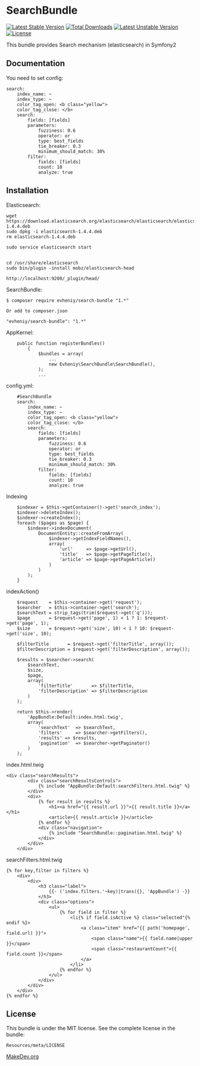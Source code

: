 SearchBundle
=================
[![Latest Stable Version](https://poser.pugx.org/evheniy/search-bundle/v/stable.svg)](https://packagist.org/packages/evheniy/search-bundle) [![Total Downloads](https://poser.pugx.org/evheniy/search-bundle/downloads.svg)](https://packagist.org/packages/evheniy/search-bundle) [![Latest Unstable Version](https://poser.pugx.org/evheniy/search-bundle/v/unstable.svg)](https://packagist.org/packages/evheniy/search-bundle) [![License](https://poser.pugx.org/evheniy/search-bundle/license.svg)](https://packagist.org/packages/evheniy/search-bundle)

This bundle provides Search mechanism (elasticsearch) in Symfony2

Documentation
-------------

You need to set config:

    search:
        index_name: ~
        index_type: ~
        color_tag_open: <b class="yellow">
        color_tag_close: </b>
        search: 
            fields: [fields]
            parameters: 
                fuzziness: 0.6
                operator: or
                type: best_fields
                tie_breaker: 0.3
                minimum_should_match: 30%
            filter:
                fields: [fields]
                count: 10
                analyze: true
                
            

Installation
------------

Elasticsearch:

    wget https://download.elasticsearch.org/elasticsearch/elasticsearch/elasticsearch-1.4.4.deb
    sudo dpkg -i elasticsearch-1.4.4.deb
    rm elasticsearch-1.4.4.deb
    
    sudo service elasticsearch start
    
    
    cd /usr/share/elasticsearch
    sudo bin/plugin -install mobz/elasticsearch-head
    
    http://localhost:9200/_plugin/head/
    
SearchBundle:

    $ composer require evheniy/search-bundle "1.*"

    Or add to composer.json

    "evheniy/search-bundle": "1.*"


AppKernel:

        public function registerBundles()
            {
                $bundles = array(
                    ...
                    new Evheniy\SearchBundle\SearchBundle(),
                );
                ...


config.yml:

        #SearchBundle
        search:
            index_name: ~
            index_type: ~
            color_tag_open: <b class="yellow">
            color_tag_close: </b>
            search: 
                fields: [fields]
                parameters: 
                    fuzziness: 0.6
                    operator: or
                    type: best_fields
                    tie_breaker: 0.3
                    minimum_should_match: 30%
                filter:
                    fields: [fields]
                    count: 10
                    analyze: true
                    
Indexing

        $indexer = $this->getContainer()->get('search_index');
        $indexer->deleteIndex();
        $indexer->createIndex();
        foreach ($pages as $page) {
            $indexer->indexDocument(
                DocumentEntity::createFromArray(
                    $indexer->getIndexFieldNames(),
                    array(
                        'url'     => $page->getUrl(),
                        'title'   => $page->getPageTitle(),
                        'article' => $page->getPageArticle()
                    )
                )
            );
        }

indexAction()

        $request    = $this->container->get('request');
        $searcher   = $this->container->get('search');
        $searchText = strip_tags(trim($request->get('q')));
        $page       = $request->get('page', 1) < 1 ? 1: $request->get('page', 1);
        $size       = $request->get('size', 10) < 1 ? 10: $request->get('size', 10);
        
        $filterTitle       = $request->get('filterTitle', array());
        $filterDescription = $request->get('filterDescription', array());

        $results = $searcher->search(
            $searchText,
            $size,
            $page,
            array(
                'filterTitle'       => $filterTitle,
                'filterDescription' => $filterDescription
            )
        );
        
        return $this->render(
            'AppBundle:Default:index.html.twig',
            array(
                'searchText'  => $searchText,
                'filters'     => $searcher->getFilters(),
                'results' => $results,
                'pagination'  => $searcher->getPaginator()
            )
        );

index.html.twig

    <div class="searchResults">
            <div class="searchResultsControls">
                {% include "AppBundle:Default:searchFilters.html.twig" %}
            </div>
            <div>
                {% for result in results %}
                    <h1><a href="{{ result.url }}">{{ result.title }}</a></h1>
                    <article>{{ result.article }}</article>
                {% endfor %}
                <div class="navigation">
                    {% include "SearchBundle::pagination.html.twig" %}
                </div>
            </div>
        </div>

searchFilters.html.twig
    
    {% for key,filter in filters %}
        <div>
            <div>
                <h3 class="label">
                    {{- ('index.filters.'~key)|trans({}, 'AppBundle') -}}
                </h3>
                <div class="options">
                    <ul>
                        {% for field in filter %}
                            <li{% if field.isActive %} class="selected"{% endif %}>
                                <a class="item" href="{{ path('homepage', field.url) }}">
                                    <span class="name">{{ field.name|upper }}</span>
                                    <span class="restaurantCount">{{ field.count }}</span>
                                </a>
                            </li>
                        {% endfor %}
                    </ul>
                </div>
            </div>
        </div>
    {% endfor %}


License
-------

This bundle is under the MIT license. See the complete license in the bundle:

    Resources/meta/LICENSE

[MakeDev.org][1]

[1]:  http://makedev.org/
